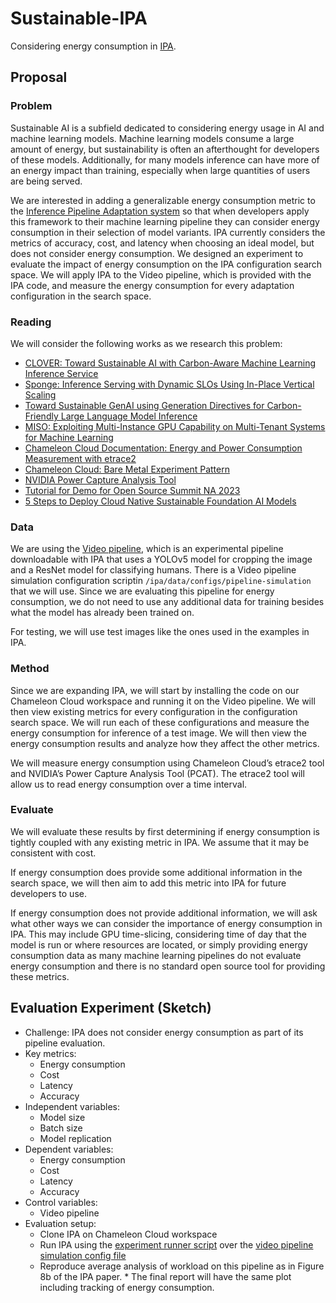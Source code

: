 # Sustainable-IPA
Considering energy consumption in [IPA](https://github.com/reconfigurable-ml-pipeline/ipa).

## Proposal
### Problem
Sustainable AI is a subfield dedicated to considering energy usage in AI and machine learning models. Machine learning models consume a large amount of energy, but sustainability is often an afterthought for developers of these models. Additionally, for many models inference can have more of an energy impact than training, especially when large quantities of users are being served.

We are interested in adding a generalizable energy consumption metric to the [Inference Pipeline Adaptation system](https://github.com/reconfigurable-ml-pipeline/ipa) so that when developers apply this framework to their machine learning pipeline they can consider energy consumption in their selection of model variants. IPA currently considers the metrics of accuracy, cost, and latency when choosing an ideal model, but does not consider energy consumption. We designed an experiment to evaluate the impact of energy consumption on the IPA configuration search space. We will apply IPA to the Video pipeline, which is provided with the IPA code, and measure the energy consumption for every adaptation configuration in the search space.

### Reading
We will consider the following works as we research this problem:
* [CLOVER: Toward Sustainable AI with Carbon-Aware Machine Learning Inference Service](https://arxiv.org/pdf/2304.09781)
* [Sponge: Inference Serving with Dynamic SLOs Using In-Place Vertical Scaling](https://arxiv.org/pdf/2404.00704)
* [Toward Sustainable GenAI using Generation Directives for Carbon-Friendly Large Language Model Inference](https://arxiv.org/pdf/2403.12900)
* [MISO: Exploiting Multi-Instance GPU Capability on Multi-Tenant Systems for Machine Learning](https://arxiv.org/pdf/2207.11428)
* [Chameleon Cloud Documentation: Energy and Power Consumption Measurement with etrace2](https://chameleoncloud.readthedocs.io/en/latest/technical/metrics.html#energy-and-power-consumption-measurement-with-etrace2)
* [Chameleon Cloud: Bare Metal Experiment Pattern](https://developer.nvidia.com/nvidia-power-capture-analysis-tool)
* [NVIDIA Power Capture Analysis Tool](https://developer.nvidia.com/nvidia-power-capture-analysis-tool)
* [Tutorial for Demo for Open Source Summit NA 2023](https://github.com/wangchen615/OSSNA23Demo)
* [5 Steps to Deploy Cloud Native Sustainable Foundation AI Models](https://docs.google.com/presentation/d/187KrP5JIh6m9-5nD-pIiHkv7Tl0xznBg/edit#slide=id.p10)

### Data
We are using the [Video pipeline](https://github.com/reconfigurable-ml-pipeline/ipa/tree/e1f08dde84e2bb721b2c78ad7ef651134abf5380/pipelines/mlserver-final/video), which is an experimental pipeline downloadable with IPA that uses a YOLOv5 model for cropping the image and a ResNet model for classifying humans. There is a Video pipeline simulation configuration scriptin `/ipa/data/configs/pipeline-simulation` that we will use. Since we are evaluating this pipeline for energy consumption, we do not need to use any additional data for training besides what the model has already been trained on.

For testing, we will use test images like the ones used in the examples in IPA.

### Method
Since we are expanding IPA, we will start by installing the code on our Chameleon Cloud workspace and running it on the Video pipeline. We will then view existing metrics for every configuration in the configuration search space. We will run each of these configurations and measure the energy consumption for inference of a test image. We will then view the energy consumption results and analyze how they affect the other metrics.

We will measure energy consumption using Chameleon Cloud’s etrace2 tool and NVIDIA’s Power Capture Analysis Tool (PCAT). The etrace2 tool will allow us to read energy consumption over a time interval.

### Evaluate
We will evaluate these results by first determining if energy consumption is tightly coupled with any existing metric in IPA. We assume that it may be consistent with cost.

If energy consumption does provide some additional information in the search space, we will then aim to add this metric into IPA for future developers to use.

If energy consumption does not provide additional information, we will ask what other ways we can consider the importance of energy consumption in IPA. This may include GPU time-slicing, considering time of day that the model is run or where resources are located, or simply providing energy consumption data as many machine learning pipelines do not evaluate energy consumption and there is no standard open source tool for providing these metrics.

## Evaluation Experiment (Sketch)
* Challenge: IPA does not consider energy consumption as part of its pipeline evaluation.
* Key metrics:
    * Energy consumption
    * Cost
    * Latency
    * Accuracy
* Independent variables:
    * Model size
    * Batch size
    * Model replication
* Dependent variables:
    * Energy consumption
    * Cost
    * Latency
    * Accuracy
* Control variables:
    * Video pipeline
* Evaluation setup:
    * Clone IPA on Chameleon Cloud workspace
    * Run IPA using the [experiment runner script](https://github.com/reconfigurable-ml-pipeline/ipa/blob/e1f08dde84e2bb721b2c78ad7ef651134abf5380/experiments/runner/runner_script.py) over the [video pipeline simulation config file](https://github.com/reconfigurable-ml-pipeline/ipa/blob/e1f08dde84e2bb721b2c78ad7ef651134abf5380/data/configs/pipeline-simulation/video.yaml)
    * Reproduce average analysis of workload on this pipeline as in Figure 8b of the IPA paper.
          * The final report will have the same plot including tracking of energy consumption.

